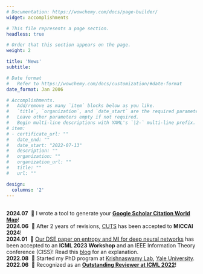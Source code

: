 ```yaml
---
# Documentation: https://wowchemy.com/docs/page-builder/
widget: accomplishments

# This file represents a page section.
headless: true

# Order that this section appears on the page.
weight: 2

title: 'News'
subtitle:

# Date format
#   Refer to https://wowchemy.com/docs/customization/#date-format
date_format: Jan 2006

# Accomplishments.
#   Add/remove as many `item` blocks below as you like.
#   `title`, `organization`, and `date_start` are the required parameters.
#   Leave other parameters empty if not required.
#   Begin multi-line descriptions with YAML's `|2-` multi-line prefix.
# item:
# - certificate_url: ""
#   date_end: ""
#   date_start: "2022-07-13"
#   description: ""
#   organization: ""
#   organization_url: ""
#   title: ""
#   url: ""

design:
  columns: '2'
---
```

<br> **2024.07** &nbsp;🎉 I wrote a tool to generate your [**Google Scholar Citation World Map**](https://github.com/ChenLiu-1996/CitationMap)!
<br> **2024.06** &nbsp;🎉 After 2 years of revisions, <a href="https://www.chenliu1996.com/publication/2024_cuts/">CUTS</a> has been accepted to **MICCAI 2024**!
<br> **2024.01** &nbsp;🎉 <a href="https://www.chenliu1996.com/publication/2023_diffusion_spectral_entropy/">Our DSE paper on entropy and MI for deep neural networks</a> has been accepted to an **ICML 2023 Workshop** and an IEEE Information Theory conference (CISS)! Read this [blog](https://www.chenliu1996.com/publication/2024_explain_dse_dsmi/main.pdf) for an explanation.
<br> **2022.08** &nbsp;🎉 Started my PhD program at <a href="https://www.krishnaswamylab.org/">Krishnaswamy Lab</a>, <a href="https://cpsc.yale.edu/people/PhD-students">Yale University</a>.
<br> **2022.06** &nbsp;🎉 Recognized as an <a href="https://icml.cc/Conferences/2022/Reviewers">**Outstanding Reviewer at ICML 2022**</a>!
